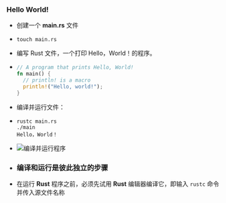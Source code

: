 ### Hello World!
- 创建一个 **main.rs** 文件
- ```shell
  touch main.rs
  ```
- 编写 Rust 文件，一个打印 Hello，World！的程序。
- ```rust
  // A program that prints Hello, World!
  fn main() {
    // println! is a macro
    println!("Hello, world!");
  }
  ```
- 编译并运行文件：
- ```shell
  rustc main.rs
  ./main
  Hello，World！
  ```
- ![编译并运行程序](https://cdn.jsdelivr.net/gh/LuckBright/uPicImage@main/uPic/Eq59Fb.png)
- ### 编译和运行是彼此独立的步骤
- 在运行 **Rust** 程序之前，必须先试用 **Rust** 编辑器编译它，即输入 `rustc` 命令并传入源文件名称